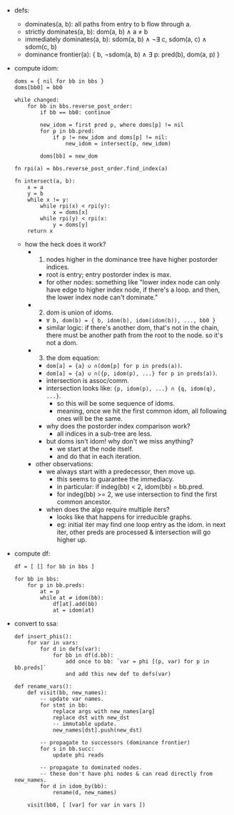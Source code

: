 
- defs:
    - dominates(a, b): all paths from entry to b flow through a.
    - strictly dominates(a, b): dom(a, b) ∧ a ≠ b
    - immediately dominates(a, b): sdom(a, b) ∧ ¬∃ c, sdom(a, c) ∧ sdom(c, b)
    - dominance frontier(a): { b, ¬sdom(a, b) ∧ ∃ p: pred(b), dom(a, p) }


- compute idom:
    ```
    doms = { nil for bb in bbs }
    doms[bb0] = bb0

    while changed:
        for bb in bbs.reverse_post_order:
            if bb == bb0: continue

            new_idom = first pred p, where doms[p] != nil
            for p in bb.pred:
                if p != new_idom and doms[p] != nil:
                    new_idom = intersect(p, new_idom)

            doms[bb] = new_dom

    fn rpi(a) = bbs.reverse_post_order.find_index(a)

    fn intersect(a, b):
        x = a
        y = b
        while x != y:
            while rpi(x) < rpi(y):
                x = doms[x]
            while rpi(y) < rpi(x:
                y = doms[y]
        return x
    ```
    - how the heck does it work?
        - 1) nodes higher in the dominance tree have higher postorder indices.
            - root is entry; entry postorder index is max.
            - for other nodes: something like "lower index node can only have edge to higher index node, if there's a loop. and then, the lower index node can't dominate."
        - 2) dom is union of idoms.
            - `∀ b, dom(b) = { b, idom(b), idom(idom(b)), ..., bb0 }`
            - similar logic: if there's another dom, that's not in the chain, there must be another path from the root to the node. so it's not a dom.
        - 3) the dom equation:
            - `dom[a] = {a} ∪ ∩(dom[p] for p in preds(a))`.
            - `dom[a] = {a} ∪ ∩({p, idom(p), ...} for p in preds(a))`.
            - intersection is assoc/comm.
            - intersection looks like: `{p, idom(p), ...} ∩ {q, idom(q), ...}`.
                - so this will be some sequence of idoms.
                - meaning, once we hit the first common idom, all following ones will be the same.
            - why does the postorder index comparison work?
                - all indices in a sub-tree are less.
            - but doms isn't idom! why don't we miss anything?
                - we start at the node itself.
                - and do that in each iteration.
        - other observations:
            - we always start with a predecessor, then move up.
                - this seems to guarantee the immediacy.
                - in particular: if indeg(bb) < 2, idom(bb) = bb.pred.
                - for indeg(bb) >= 2, we use intersection to find the first common ancestor.
            - when does the algo require multiple iters?
                - looks like that happens for irreducible graphs.
                - eg: initial iter may find one loop entry as the idom. in next iter, other preds are processed & intersection will go higher up.


- compute df:
    ```
    df = [ [] for bb in bbs ]

    for bb in bbs:
        for p in bb.preds:
            at = p
            while at ≠ idom(bb):
                df[at].add(bb)
                at = idom(at)
    ```

- convert to ssa:
    ```
    def insert_phis():
        for var in vars:
            for d in defs(var):
                for bb in df(d.bb):
                    add once to bb: `var = phi [(p, var) for p in bb.preds]`
                    and add this new def to defs(var)

    def rename_vars():
        def visit(bb, new_names):
            -- update var names.
            for stmt in bb:
                replace args with new_names[arg]
                replace dst with new_dst
                -- immutable update.
                new_names[dst].push(new_dst)
            
            -- propagate to successors (dominance frontier)
            for s in bb.succ:
                update phi reads

            -- propagate to dominated nodes.
            -- these don't have phi nodes & can read directly from new_names.
            for d in idom_by(bb):
                rename(d, new_names)

        visit(bb0, [ [var] for var in vars ])
    ```
